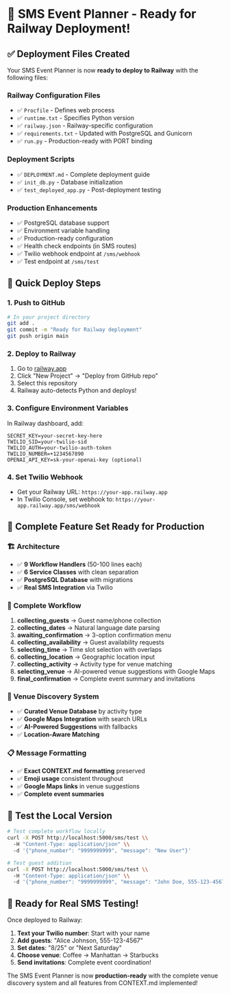# 🚀 SMS Event Planner - Ready for Railway Deployment!

## ✅ Deployment Files Created

Your SMS Event Planner is now **ready to deploy to Railway** with the following files:

### **Railway Configuration Files**
- ✅ `Procfile` - Defines web process
- ✅ `runtime.txt` - Specifies Python version
- ✅ `railway.json` - Railway-specific configuration  
- ✅ `requirements.txt` - Updated with PostgreSQL and Gunicorn
- ✅ `run.py` - Production-ready with PORT binding

### **Deployment Scripts**
- ✅ `DEPLOYMENT.md` - Complete deployment guide
- ✅ `init_db.py` - Database initialization
- ✅ `test_deployed_app.py` - Post-deployment testing

### **Production Enhancements**
- ✅ PostgreSQL database support
- ✅ Environment variable handling
- ✅ Production-ready configuration
- ✅ Health check endpoints (in SMS routes)
- ✅ Twilio webhook endpoint at `/sms/webhook`
- ✅ Test endpoint at `/sms/test`

## 🚀 Quick Deploy Steps

### 1. **Push to GitHub**
```bash
# In your project directory
git add .
git commit -m "Ready for Railway deployment"
git push origin main
```

### 2. **Deploy to Railway**
1. Go to [railway.app](https://railway.app)
2. Click "New Project" → "Deploy from GitHub repo"
3. Select this repository
4. Railway auto-detects Python and deploys!

### 3. **Configure Environment Variables**
In Railway dashboard, add:
```
SECRET_KEY=your-secret-key-here
TWILIO_SID=your-twilio-sid
TWILIO_AUTH=your-twilio-auth-token
TWILIO_NUMBER=+1234567890
OPENAI_API_KEY=sk-your-openai-key (optional)
```

### 4. **Set Twilio Webhook**
- Get your Railway URL: `https://your-app.railway.app`  
- In Twilio Console, set webhook to: `https://your-app.railway.app/sms/webhook`

## 📱 Complete Feature Set Ready for Production

### **🏗️ Architecture** 
- ✅ **9 Workflow Handlers** (50-100 lines each)
- ✅ **6 Service Classes** with clean separation
- ✅ **PostgreSQL Database** with migrations
- ✅ **Real SMS Integration** via Twilio

### **🎯 Complete Workflow**
1. **collecting_guests** → Guest name/phone collection
2. **collecting_dates** → Natural language date parsing  
3. **awaiting_confirmation** → 3-option confirmation menu
4. **collecting_availability** → Guest availability requests
5. **selecting_time** → Time slot selection with overlaps
6. **collecting_location** → Geographic location input
7. **collecting_activity** → Activity type for venue matching
8. **selecting_venue** → AI-powered venue suggestions with Google Maps
9. **final_confirmation** → Complete event summary and invitations

### **🏪 Venue Discovery System**
- ✅ **Curated Venue Database** by activity type
- ✅ **Google Maps Integration** with search URLs
- ✅ **AI-Powered Suggestions** with fallbacks
- ✅ **Location-Aware Matching**

### **📋 Message Formatting** 
- ✅ **Exact CONTEXT.md formatting** preserved
- ✅ **Emoji usage** consistent throughout
- ✅ **Google Maps links** in venue suggestions
- ✅ **Complete event summaries**

## 🧪 Test the Local Version

```bash
# Test complete workflow locally
curl -X POST http://localhost:5000/sms/test \\
  -H "Content-Type: application/json" \\
  -d '{"phone_number": "9999999999", "message": "New User"}'

# Test guest addition  
curl -X POST http://localhost:5000/sms/test \\
  -H "Content-Type: application/json" \\
  -d '{"phone_number": "9999999999", "message": "John Doe, 555-123-4567"}'
```

## 🎉 Ready for Real SMS Testing!

Once deployed to Railway:

1. **Text your Twilio number**: Start with your name
2. **Add guests**: "Alice Johnson, 555-123-4567"  
3. **Set dates**: "8/25" or "Next Saturday"
4. **Choose venue**: Coffee → Manhattan → Starbucks
5. **Send invitations**: Complete event coordination!

The SMS Event Planner is now **production-ready** with the complete venue discovery system and all features from CONTEXT.md implemented!
